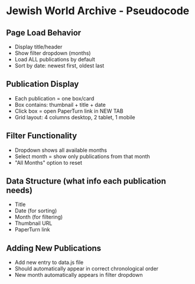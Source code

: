 # Jewish World Archive - Pseudocode

## Page Load Behavior
- Display title/header
- Show filter dropdown (months)
- Load ALL publications by default
- Sort by date: newest first, oldest last

## Publication Display
- Each publication = one box/card
- Box contains: thumbnail + title + date
- Click box = open PaperTurn link in NEW TAB
- Grid layout: 4 columns desktop, 2 tablet, 1 mobile

## Filter Functionality
- Dropdown shows all available months
- Select month = show only publications from that month
- "All Months" option to reset

## Data Structure (what info each publication needs)
- Title
- Date (for sorting)
- Month (for filtering) 
- Thumbnail URL
- PaperTurn link

## Adding New Publications
- Add new entry to data.js file
- Should automatically appear in correct chronological order
- New month automatically appears in filter dropdown